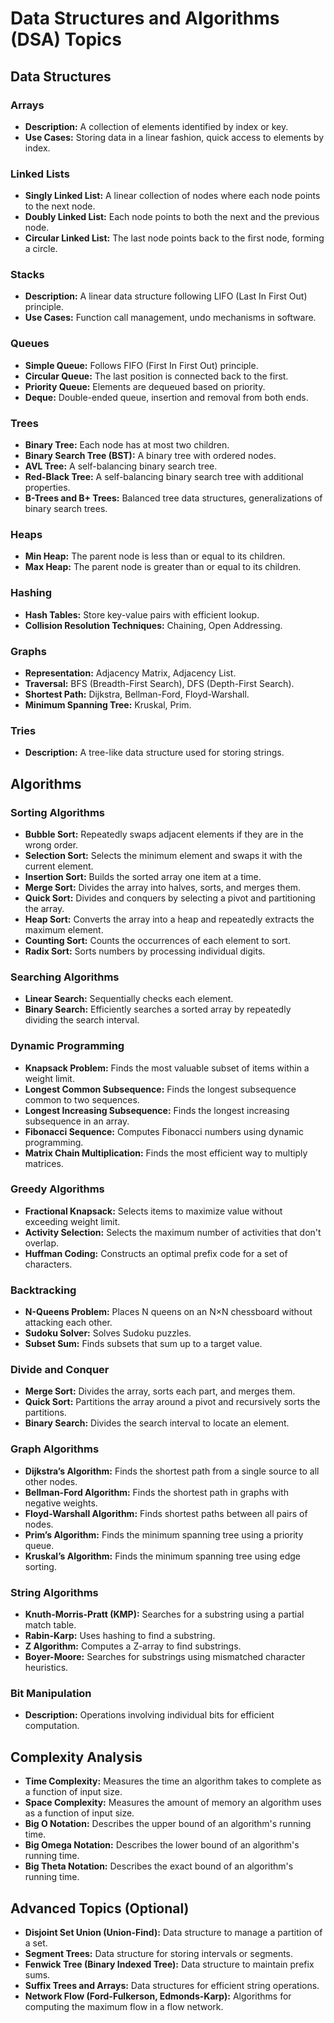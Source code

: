 # Data Structures and Algorithms (DSA) Topics

## Data Structures

### Arrays
- **Description:** A collection of elements identified by index or key.
- **Use Cases:** Storing data in a linear fashion, quick access to elements by index.

### Linked Lists
- **Singly Linked List:** A linear collection of nodes where each node points to the next node.
- **Doubly Linked List:** Each node points to both the next and the previous node.
- **Circular Linked List:** The last node points back to the first node, forming a circle.

### Stacks
- **Description:** A linear data structure following LIFO (Last In First Out) principle.
- **Use Cases:** Function call management, undo mechanisms in software.

### Queues
- **Simple Queue:** Follows FIFO (First In First Out) principle.
- **Circular Queue:** The last position is connected back to the first.
- **Priority Queue:** Elements are dequeued based on priority.
- **Deque:** Double-ended queue, insertion and removal from both ends.

### Trees
- **Binary Tree:** Each node has at most two children.
- **Binary Search Tree (BST):** A binary tree with ordered nodes.
- **AVL Tree:** A self-balancing binary search tree.
- **Red-Black Tree:** A self-balancing binary search tree with additional properties.
- **B-Trees and B+ Trees:** Balanced tree data structures, generalizations of binary search trees.

### Heaps
- **Min Heap:** The parent node is less than or equal to its children.
- **Max Heap:** The parent node is greater than or equal to its children.

### Hashing
- **Hash Tables:** Store key-value pairs with efficient lookup.
- **Collision Resolution Techniques:** Chaining, Open Addressing.

### Graphs
- **Representation:** Adjacency Matrix, Adjacency List.
- **Traversal:** BFS (Breadth-First Search), DFS (Depth-First Search).
- **Shortest Path:** Dijkstra, Bellman-Ford, Floyd-Warshall.
- **Minimum Spanning Tree:** Kruskal, Prim.

### Tries
- **Description:** A tree-like data structure used for storing strings.

## Algorithms

### Sorting Algorithms
- **Bubble Sort:** Repeatedly swaps adjacent elements if they are in the wrong order.
- **Selection Sort:** Selects the minimum element and swaps it with the current element.
- **Insertion Sort:** Builds the sorted array one item at a time.
- **Merge Sort:** Divides the array into halves, sorts, and merges them.
- **Quick Sort:** Divides and conquers by selecting a pivot and partitioning the array.
- **Heap Sort:** Converts the array into a heap and repeatedly extracts the maximum element.
- **Counting Sort:** Counts the occurrences of each element to sort.
- **Radix Sort:** Sorts numbers by processing individual digits.

### Searching Algorithms
- **Linear Search:** Sequentially checks each element.
- **Binary Search:** Efficiently searches a sorted array by repeatedly dividing the search interval.

### Dynamic Programming
- **Knapsack Problem:** Finds the most valuable subset of items within a weight limit.
- **Longest Common Subsequence:** Finds the longest subsequence common to two sequences.
- **Longest Increasing Subsequence:** Finds the longest increasing subsequence in an array.
- **Fibonacci Sequence:** Computes Fibonacci numbers using dynamic programming.
- **Matrix Chain Multiplication:** Finds the most efficient way to multiply matrices.

### Greedy Algorithms
- **Fractional Knapsack:** Selects items to maximize value without exceeding weight limit.
- **Activity Selection:** Selects the maximum number of activities that don't overlap.
- **Huffman Coding:** Constructs an optimal prefix code for a set of characters.

### Backtracking
- **N-Queens Problem:** Places N queens on an N×N chessboard without attacking each other.
- **Sudoku Solver:** Solves Sudoku puzzles.
- **Subset Sum:** Finds subsets that sum up to a target value.

### Divide and Conquer
- **Merge Sort:** Divides the array, sorts each part, and merges them.
- **Quick Sort:** Partitions the array around a pivot and recursively sorts the partitions.
- **Binary Search:** Divides the search interval to locate an element.

### Graph Algorithms
- **Dijkstra’s Algorithm:** Finds the shortest path from a single source to all other nodes.
- **Bellman-Ford Algorithm:** Finds the shortest path in graphs with negative weights.
- **Floyd-Warshall Algorithm:** Finds shortest paths between all pairs of nodes.
- **Prim’s Algorithm:** Finds the minimum spanning tree using a priority queue.
- **Kruskal’s Algorithm:** Finds the minimum spanning tree using edge sorting.

### String Algorithms
- **Knuth-Morris-Pratt (KMP):** Searches for a substring using a partial match table.
- **Rabin-Karp:** Uses hashing to find a substring.
- **Z Algorithm:** Computes a Z-array to find substrings.
- **Boyer-Moore:** Searches for substrings using mismatched character heuristics.

### Bit Manipulation
- **Description:** Operations involving individual bits for efficient computation.

## Complexity Analysis
- **Time Complexity:** Measures the time an algorithm takes to complete as a function of input size.
- **Space Complexity:** Measures the amount of memory an algorithm uses as a function of input size.
- **Big O Notation:** Describes the upper bound of an algorithm's running time.
- **Big Omega Notation:** Describes the lower bound of an algorithm's running time.
- **Big Theta Notation:** Describes the exact bound of an algorithm's running time.

## Advanced Topics (Optional)
- **Disjoint Set Union (Union-Find):** Data structure to manage a partition of a set.
- **Segment Trees:** Data structure for storing intervals or segments.
- **Fenwick Tree (Binary Indexed Tree):** Data structure to maintain prefix sums.
- **Suffix Trees and Arrays:** Data structures for efficient string operations.
- **Network Flow (Ford-Fulkerson, Edmonds-Karp):** Algorithms for computing the maximum flow in a flow network.
